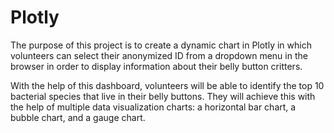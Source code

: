 # Plotly

The purpose of this project is to create a dynamic chart in Plotly in which volunteers can select their anonymized ID from a dropdown menu in the browser in order to display information about their belly button critters.

With the help of this dashboard, volunteers will be able to identify the top 10 bacterial species that live in their belly buttons. They will achieve this with the help of multiple data visualization charts: a horizontal bar chart, a bubble chart, and a gauge chart.

